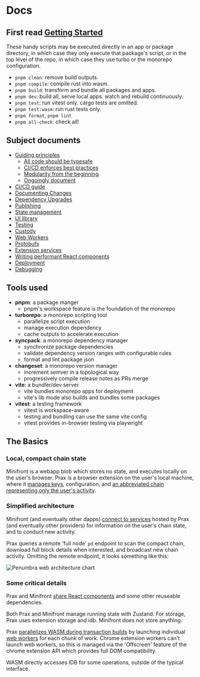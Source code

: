# Docs

## First read [Getting Started](../README.md#getting-started)

These handy scripts may be executed directly in an app or package directory, in
which case they only execute that package's script, or in the top level of the
repo, in which case they use turbo or the monorepo configuration.

- `pnpm clean`: remove build outputs.
- `pnpm compile`: compile rust into wasm.
- `pnpm build`: transform and bundle all packages and apps.
- `pnpm dev`: build all, serve local apps. watch and rebuild continuously.
- `pnpm test`: run vitest only. cargo tests are omitted.
- `pnpm test:wasm`: run rust tests only.
- `pnpm format`, `pnpm lint`
- `pnpm all-check`: check all!

## Subject documents

- [Guiding principles](guiding-principles.md)
  - [All code should be typesafe](guiding-principles.md#all-code-should-be-typesafe)
  - [CI/CD enforces best practices](guiding-principles.md#cicd-enforces-best-practices)
  - [Modularity from the beginning](guiding-principles.md#modularity-from-the-beginning)
  - [Ongoingly document](guiding-principles.md#ongoingly-document)
- [CI/CD guide](ci-cd.md)
- [Documenting Changes](documenting-changes.md)
- [Dependency Upgrades](dependency-upgrades.md)
- [Publishing](publishing.md)
- [State management](state-management.md)
- [UI library](ui-library.md)
- [Testing](testing.md)
- [Custody](custody.md)
- [Web Workers](web-workers.md)
- [Protobufs](protobufs.md)
- [Extension services](extension-services.md)
- [Writing performant React components](writing-performant-react-components.md)
- [Deployment](deployment.md)
- [Debugging](debugging.md)

## Tools used

- **pnpm**: a package manger
  - pnpm's workspace feature is the foundation of the monorepo
- **turborepo**: a monorepo scripting tool
  - parallelize script execution
  - manage execution dependency
  - cache outputs to accelerate execution
- **syncpack**: a monorepo dependency manager
  - synchronize package dependencies
  - validate dependency version ranges with configurable rules
  - format and lint package json
- **changeset**: a monorepo version manager
  - increment semver in a topological way
  - progressively compile release notes as PRs merge
- **vite**: a bundler/dev server
  - vite bundles monorepo apps for deployment
  - vite's lib mode also builds and bundles some packages
- **vitest**: a testing framework
  - vitest is workspace-aware
  - testing and bundling can use the same vite config
  - vitest provides in-browser testing via playwright

## The Basics

### Local, compact chain state

Minifront is a webapp blob which stores no state, and executes locally on the
user's browser. Prax is a browser extension on the user's local machine, where
it [manages keys](./custody.md), configuration, and [an abbreviated chain
representing only the user's
activity](https://www.youtube.com/watch?v=mHoe7lQMcxU).

### Simplified architecture

Minifront (and eventually other dapps) [connect to
services](./extension-services.md) hosted by Prax (and eventually other
providers) for information on the user's chain state, and to conduct new
activity.

Prax queries a remote 'full node' `pd` endpoint to scan the compact chain,
download full block details when interested, and broadcast new chain activity.
Omitting the remote endpoint, it looks something like this:

![Penumbra web architecture chart](./penumbra-web-architecture.svg)

<!-- This link is read-only. Update if you edit or replace the diagram.
https://excalidraw.com/#json=_3b4K0RpWFJWAtVCH5ymB,CHegLkto1X_NdKG67LNh2A
-->

### Some critical details

Prax and Minifront [share React components](./ui-library.md) and some other
reuseable dependencies.

Both Prax and Minifront manage running state with Zustand. For storage, Prax
uses extension storage and idb. Minifront does not store anything.

Prax [parallelizes WASM during transaction
builds](https://penumbra.zone/blog/faster-client-side-proving-with-parallelism)
by launching individual [web workers](./web-workers.md) for each chunk of work.
Chrome extension workers can't launch web workers, so this is managed via the
'Offscreen' feature of the chrome extension API which provides full DOM
compatibility.

WASM directly accesses IDB for some operations, outside of the typical
interface.
